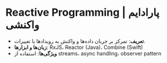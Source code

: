 # Reactive Programming | پارادایم واکنشی
- **تعریف**: تمرکز بر جریان داده‌ها و واکنش به رویدادها یا تغییرات.
- **زبان‌ها و ابزارها**: RxJS، Reactor (Java)، Combine (Swift)
- **ویژگی‌ها**: استفاده از streams، async handling، observer pattern
